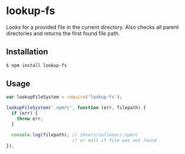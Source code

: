 lookup-fs
=========

Looks for a provided file in the current directory. Also checks all parent directories and returns the first found file path.

## Installation

```bash
$ npm install lookup-fs
```

## Usage

```javascript
var lookupFileSystem = require('lookup-fs');

lookupFileSystem('.npmrc', function (err, filepath) {
  if (err) {
    throw err;
  }

  console.log(filepath); // /Users/sullenor/.npmrc
                         // or null if file was not found
});
```
